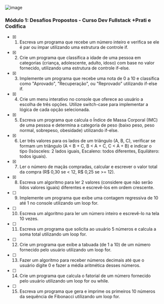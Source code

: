 ![image](https://github.com/user-attachments/assets/ecc46064-7188-4453-b363-b407e7bcef41)

### Módulo 1: Desafios Propostos - Curso Dev Fullstack +Prati e Codifica
- [x] 1. Escreva um programa que recebe um número inteiro e verifica se ele é par ou ímpar utilizando uma estrutura de controle if.
- [x] 2. Crie um programa que classifica a idade de uma pessoa em categorias (criança, adolescente, adulto, idoso) com base no valor fornecido, utilizando uma estrutura de controle if-else.
- [x] 3. Implemente um programa que recebe uma nota de 0 a 10 e classifica como "Aprovado", "Recuperação", ou "Reprovado" utilizando if-else if.
- [x] 4. Crie um menu interativo no console que oferece ao usuário a escolha de três opções. Utilize switch-case para implementar a lógica de cada opção selecionada.
- [x] 5. Escreva um programa que calcula o Índice de Massa Corporal (IMC) de uma pessoa e determina a categoria de peso (baixo peso, peso normal, sobrepeso, obesidade) utilizando if-else.
- [x] 6. Ler três valores para os lados de um triângulo (A, B, C), verificar se formam um triângulo (A < B + C, B < A + C, C < A + B) e indicar o tipo (Isósceles: 2 lados iguais, Escaleno: todos diferentes, Equilátero: todos iguais).
- [x] 7. Ler o número de maçãs compradas, calcular e escrever o valor total da compra (R$ 0,30 se < 12, R$ 0,25 se >= 12).
- [x] 8. Escreva um algoritmo para ler 2 valores (considere que não serão lidos valores iguais) diferentes e escrevê-los em ordem crescente.
- [ ] 9. Implemente um programa que exibe uma contagem regressiva de 10 até 1 no console utilizando um loop for.
- [ ] 10. Escreva um algoritmo para ler um número inteiro e escrevê-lo na tela 10 vezes.
- [ ] 11. Escreva um programa que solicita ao usuário 5 números e calcula a soma total utilizando um loop for.
- [ ] 12. Crie um programa que exibe a tabuada (de 1 a 10) de um número fornecido pelo usuário utilizando um loop for.
- [ ] 13. Fazer um algoritmo para receber números decimais até que o usuário digite 0 e fazer a média aritmética desses números.
- [ ] 14. Crie um programa que calcula o fatorial de um número fornecido pelo usuário utilizando um loop for ou while.
- [ ] 15. Escreva um programa que gera e imprime os primeiros 10 números da sequência de Fibonacci utilizando um loop for.
